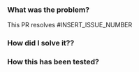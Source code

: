 ### What was the problem?
This PR resolves #INSERT_ISSUE_NUMBER

### How did I solve it??
<!--- Please describe your technical implementation -->

### How this has been tested?
<!--- Please describe how you tested your changes -->
